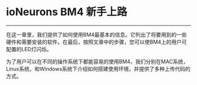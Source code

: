 # ioNeurons BM4 新手上路
---
在这一章里，我们提供了如何使用BM4最基本的信息。它列出了将要用到的一些硬件和需要安装的软件。在最后，按照文章中的步骤，您可以使BM4上的用户可配置的LED灯闪烁。

为了用户可以在不同的操作系统下都能容易的使用BM4，我们分别在MAC系统，Linux系统，和Windows系统下介绍如何搭建使用环境，并提供了多种上传代码的方式。
 





